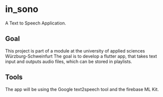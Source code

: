 # in_sono

A Text to Speech Application. 

## Goal

This project is part of a module at the university of applied sciences Würzburg-Schweinfurt
The goal is to develop a flutter app, that takes text input and outputs audio files, which can be stored in playlists.

## Tools

The app will be using the Google text2speech tool and the firebase ML Kit.
